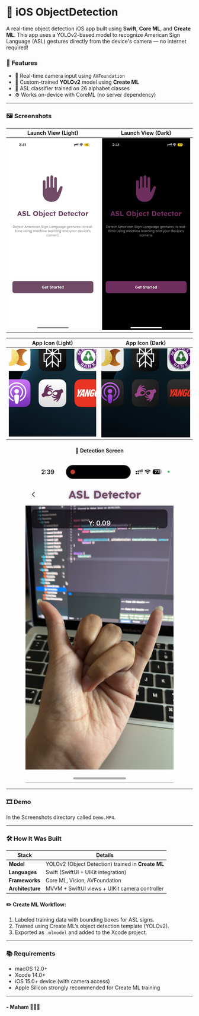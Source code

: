 # 📱 iOS ObjectDetection 

A real-time object detection iOS app built using **Swift**, **Core ML**, and **Create ML**. This app uses a YOLOv2-based model to recognize American Sign Language (ASL) gestures directly from the device's camera — no internet required!

### 🚀 Features

- 🎥 Real-time camera input using `AVFoundation`
- 🧠 Custom-trained **YOLOv2** model using **Create ML**
- 🧾 ASL classifier trained on 26 alphabet classes
- ⚙️ Works on-device with CoreML (no server dependency)

---

### 🖼 Screenshots

| Launch View (Light) | Launch View (Dark) |
|---------------------|--------------------|
| ![Launch Light](./screenshots/LaunchViewLight.PNG) | ![Launch Dark](./screenshots/LaunchViewDark.PNG) |

| App Icon (Light) | App Icon (Dark) |
|------------------|-----------------|
| ![Icon Light](./screenshots/AppIconLight.jpg) | ![Icon Dark](./screenshots/AppIconDark.jpg) |

<h4 align="center">📸 Detection Screen</h4>
<p align="center">
  <img src="./screenshots/CameraScreen.PNG" alt="Camera View" width="400"/>
</p>


---

### 🎞 Demo
In the Screenshots directory called `Demo.MP4`.

---

### 🛠 How It Was Built

| Stack | Details |
|-------|---------|
| **Model** | YOLOv2 (Object Detection) trained in **Create ML** |
| **Languages** | Swift (SwiftUI + UIKit integration) |
| **Frameworks** | Core ML, Vision, AVFoundation |
| **Architecture** | MVVM + SwiftUI views + UIKit camera controller |

#### ✏️ Create ML Workflow:
1. Labeled training data with bounding boxes for ASL signs.
2. Trained using Create ML’s object detection template (YOLOv2).
3. Exported as `.mlmodel` and added to the Xcode project.

---

### 📚 Requirements

- macOS 12.0+
- Xcode 14.0+
- iOS 15.0+ device (with camera access)
- Apple Silicon strongly recommended for Create ML training

---

#### - Maham 👩🏻‍💻
